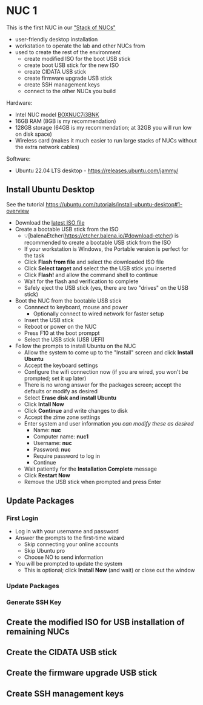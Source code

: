 # NUC 1

This is the first NUC in our ["Stack of NUCs"](https://www.unclenuc.com/lab:stack_of_nucs:start)
- user-friendly desktop installation
- workstation to operate the lab and other NUCs from
- used to create the rest of the environment
  - create modified ISO for the boot USB stick
  - create boot USB stick for the new ISO
  - create CIDATA USB stick
  - create firmware upgrade USB stick
  - create SSH management keys
  - connect to the other NUCs you build

Hardware:
- Intel NUC model [BOXNUC7i3BNK](https://ark.intel.com/content/www/us/en/ark/products/95069/intel-nuc-kit-nuc7i3bnk.html)
- 16GB RAM (8GB is my recommendation)
- 128GB storage (64GB is my recommendation; at 32GB you will run low on disk space)
- Wireless card (makes it much easier to run large stacks of NUCs without the extra network cables)

Software:
- Ubuntu 22.04 LTS desktop - https://releases.ubuntu.com/jammy/

## Install Ubuntu Desktop
See the tutorial https://ubuntu.com/tutorials/install-ubuntu-desktop#1-overview
- Download the [latest ISO file](https://ubuntu.com/download/desktop)
- Create a bootable USB stick from the ISO
  - 💡[balenaEtcher\(https://etcher.balena.io/#download-etcher) is recommended to create a bootable USB stick from the ISO
  - If your workstation is Windows, the Portable version is perfect for the task
  - Click **Flash from file** and select the downloaded ISO file
  - Click **Select target** and select the the USB stick you inserted
  - Click **Flash!** and allow the command shell to continue
  - Wait for the flash and verification to complete
  - Safely eject the USB stick (yes, there are two "drives" on the USB stick)
- Boot the NUC from the bootable USB stick
  - Connnect to keyboard, mouse and power
    - Optionally connect to wired network for faster setup
  - Insert the USB stick
  - Reboot or power on the NUC
  - Press F10 at the boot promppt
  - Select the USB stick (USB UEFI)
- Follow the prompts to install Ubuntu on the NUC
  - Allow the system to come up to the "Install" screen and click **Install Ubuntu**
  - Accept the keyboard settings
  - Configure the wifi connection now (if you are wired, you won't be prompted; set it up later)
  - There is no wrong answer for the packages screen; accept the defaults or modify as desired
  - Select **Erase disk and install Ubuntu**
  - Click **Intall Now**
  - Click **Continue** and write changes to disk
  - Accept the zime zone settings
  - Enter system and user information *you can modify these as desired*
    - Name: **nuc**
    - Computer name: **nuc1**
    - Username: **nuc**
    - Password: **nuc**
    - Require password to log in
    - Continue
  - Wait patiently for the **Installation Complete** message
  - Click **Restart Now**
  - Remove the USB stick when prompted and press Enter

## Update Packages
### First Login
- Log in with your username and password
- Answer the prompts to the first-time wizard
  - Skip connecting your online accounts
  - Skip Ubuntu pro
  - Choose NO to send information
- You will be prompted to update the system
  - This is optional; click **Install Now** (and wait) or close out the window
### Update Packages

### Generate SSH Key

## Create the modified ISO for USB installation of remaining NUCs
## Create the CIDATA USB stick
## Create the firmware upgrade USB stick
## Create SSH management keys
